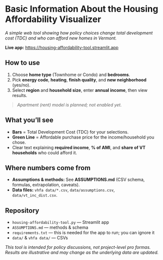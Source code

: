 # Basic Information About the Housing Affordability Visualizer

*A simple web tool showing how policy choices change total development cost (TDC) and who can afford new homes in Vermont.*

**Live app:** https://housing-affordability-tool.streamlit.app

## How to use
1. Choose **home type** (Townhome or Condo) and **bedrooms**.
2. Pick **energy code**, **heating**, **finish quality**, and **new neighborhood** (yes/no).  
3. Select **region** and **household size**, enter **annual income**, then view results.
> *Apartment (rent) model is planned; not enabled yet.*

## What you’ll see
- **Bars** = Total Development Cost (TDC) for your selections.  
- **Green Line** = Affordable purchase price for the income/household you chose.  
- Clear text explaining **required income**, **% of AMI**, and **share of VT households** who could afford it.
 
## Where numbers come from
- **Assumptions & methods:** See **ASSUMPTIONS.md** (CSV schema, formulas, extrapolation, caveats).  
- **Data files:** `vhfa data/*.csv`, `data/assumptions.csv`, `data/vt_inc_dist.csv`.

## Repository
- `housing-affordability-tool.py` — Streamlit app  
- `ASSUMPTIONS.md` — methods & schema  
- `requirements.txt` — this is needed for the app to run; you can ignore it
- `data/` & `vhfa data/` — CSVs

*This tool is intended for policy discussions, not project-level pro formas. Results are illustrative and may change as the underlying data are updated.*
